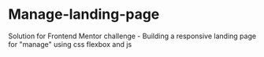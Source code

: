 # Manage-landing-page
Solution for Frontend Mentor challenge - Building a responsive landing page for "manage" using css flexbox and js

